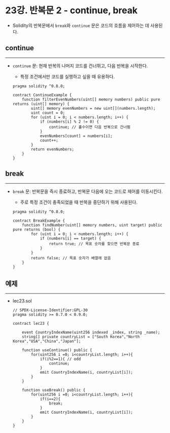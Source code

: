 # 23강. 반복문 2 - continue, break

- Solidity의 반복문에서 `break`와 `continue` 문은 코드의 흐름을 제어하는 데 사용된다.

## continue

---

- `continue` 문: 현재 반복의 나머지 코드를 건너뛰고, 다음 반복을 시작한다.
    - 특정 조건에서만 코드를 실행하고 싶을 때 유용하다.
    
    ```solidity
    pragma solidity ^0.8.0;
    
    contract ContinueExample {
        function filterEvenNumbers(uint[] memory numbers) public pure returns (uint[] memory) {
            uint[] memory evenNumbers = new uint[](numbers.length);
            uint count = 0;
            for (uint i = 0; i < numbers.length; i++) {
                if (numbers[i] % 2 != 0) {
                    continue; // 홀수이면 다음 반복으로 건너뜀
                }
                evenNumbers[count] = numbers[i];
                count++;
            }
            return evenNumbers;
        }
    }
    ```
    

## break

---

- `break` 문: 반복문을 즉시 종료하고, 반복문 다음에 오는 코드로 제어를 이동시킨다.
    - 주로 특정 조건이 충족되었을 때 반복을 중단하기 위해 사용된다.
    
    ```solidity
    pragma solidity ^0.8.0;
    
    contract BreakExample {
        function findNumber(uint[] memory numbers, uint target) public pure returns (bool) {
            for (uint i = 0; i < numbers.length; i++) {
                if (numbers[i] == target) {
                    return true; // 목표 숫자를 찾으면 반복문 종료
                }
            }
            return false; // 목표 숫자가 배열에 없음
        }
    }
    ```
    

## 예제

---

- lec23.sol
    
    ```solidity
    // SPDX-License-Identifier:GPL-30
    pragma solidity >= 0.7.0 < 0.9.0;
    
    contract lec23 {
    
        event CountryIndexName(uint256 indexed _index, string _name);
        string[] private countryList = ["South Korea","North Korea","USA","China","Japan"];
    
        function useContinue() public {
            for(uint256 i =0; i<countryList.length; i++){
                if(i%2==1){ // odd
                    continue;
                }
                emit CountryIndexName(i, countryList[i]);
            }
        }
    
        function useBreak() public {
            for(uint256 i =0; i<countryList.length; i++){
                if(i==2){
                    break;
                }
                emit CountryIndexName(i, countryList[i]);
            }
        }
    }
    ```
